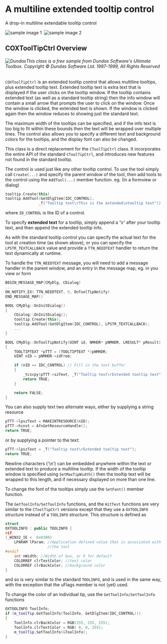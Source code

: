 # A multiline extended tooltip control

A drop-in multiline extendable tooltip control





![sample image 1](ToolTipEx\ToolTipEx1.gif)  ![sample image 2](ToolTipEx\ToolTipEx2.gif) 

## COXToolTipCtrl Overview

###### ![Dundas](Dundas.gif)This class is a free sample from Dundas Software's Ultimate Toolbox. Copyright © Dundas Software Ltd. 1997-1999, All Rights Reserved

`COXToolTipCtrl` is an extended tooltip control that allows multiline tooltips, plus extended tooltip text. Extended tooltip text is extra text that is displayed if the user clicks on the tooltip window. If the tooltip contains extended text (as well as a standard tooltip string) then the info window will contain a small arrow that prompts the user to click on the window. Once the window is clicked, the extended text is shown. If the window is clicked again then the window reduces to showing just the standard text. 

The maximum width of the tooltips can be specified, and if the info text is too big to fit within these bounds then the text will be wrapped over multiple lines. The control also allows you to specify a different text and background colors for the tooltips, and the display font can also be changed. 

This class is a direct replacement for the `CToolTipCtrl` class. It incorporates the entire API of the standard `CToolTipCtrl`, and introduces new features not found in the standard tooltip. 

The control is used just like any other tooltip control. To use the tool simply call `Create(...)` and specify the parent window of the tool, then add tools to the control using the `AddTool(...)` member function. eg. (In a formview or dialog) 

```cpp
tooltip.Create(this)
tooltip.AddTool(GetDlgItem(IDC_CONTROL), 
               _T("Tooltip text\rThis is the extended\ntooltip text"));
```

where `ID_CONTROL` is the ID of a control. 

To specify **extended text** for a tooltip, simply append a '\r' after your tooltip text, and then append the extended tooltip info. 

As with the standard tooltip control you can specify the actual text for the tool at creation time (as shown above), or you can specify the `LPSTR_TEXTCALLBACK` value and provide a `TTN_NEEDTEXT` handler to return the text dynamically at runtime. 

To handle the `TTN_NEEDTEXT` message, you will need to add a message handler in the parent window, and an entry in the message map, eg. in you view or form 

```cpp
BEGIN_MESSAGE_MAP(CMyDlg, CDialog)
... 
ON_NOTIFY_EX( TTN_NEEDTEXT, 0, OnToolTipNotify)
END_MESSAGE_MAP()

BOOL CMyDlg::OnInitDialog()
{
    CDialog::OnInitDialog();
    tooltip.Create(this);
    tooltip.AddTool(GetDlgItem(IDC_CONTROL), LPSTR_TEXTCALLBACK);
    ...
}

BOOL CMyDlg::OnToolTipNotify(UINT id, NMHDR* pNMHDR, LRESULT* pResult)
{ 
    TOOLTIPTEXT *pTTT = (TOOLTIPTEXT *)pNMHDR; 
    UINT nID = pNMHDR->idFrom;

    if (nID == IDC_CONTROL) // Fill in the text buffer
    {
        _tcscpy(pTTT->szText, _T("Tooltip text\rExtended tooltip text"));
        return TRUE;
    }

    return FALSE;
}
```

You can also supply text two alternate ways, either by supplying a string resource 

```cpp
pTTT->lpszText = MAKEINTRESOURCE(nID);
pTTT->hinst = AfxGetResourceHandle(); 
return TRUE;
```

or by supplying a pointer to the text: 

```cpp
pTTT->lpszText = _T("Tooltip text\rExtended tooltip text");
return TRUE;
```

Newline characters ('\n') can be embedded anywhere within the text or extended text to produce a multiline tooltip. If the width of the tooltip window is specified using `SetMaxTipWidth()` then the tooltip text will be wrapped to this length, and if necessary displayed on more than one line. 

To change the font of the tooltips simply use the `SetFont()` member function. 

The `GetToolInfo/SetToolInfo` functions, and the `HitTest` functions are very similar to the `CToolTipCtrl` versions except that they use a `OXTOOLINFO` structure instead of a `TOOLINFO` structure. This structure is defined as 

```cpp
struct 
OXTOOLINFO : public TOOLINFO {
#if
(_WIN32_IE <  0x0300)
    LPARAM lParam; //Application defined value that is associated with 
                   //the tool
#endif
    int nWidth; //Width of box, or 0 for default
    COLORREF clrTextColor; //text color
    COLORREF clrBackColor; //background color
}
```

and so is very similar to the standard `TOOLINFO`, and is used in the same way, with the exception that the uFlags member is not (yet) used. 

To change the color of an individual tip, use the `GetToolInfo/SetToolInfo` functions 

```cpp
OXTOOLINFO ToolInfo;
if (m_toolTip.GetToolInfo(ToolInfo, GetDlgItem(IDC_CONTROL)))
{
    ToolInfo.clrBackColor = RGB(255, 255, 255);
    ToolInfo.clrTextColor = RGB( 0, 0, 255);
    m_toolTip.SetToolInfo(&ToolInfo);
}
```
